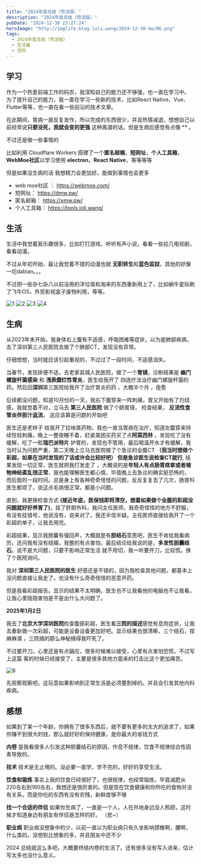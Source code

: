 ```yaml
---
title: "2024年度总结（苟活版）"
description: "2024年度总结（苟活版）"
pubDate: "2024-12-30 23:27:24"
heroImage: "http://imglife.blog.loli.wang/2024-12-30-mw/06.png"
tags:
  - 2024年度总结（苟活版）
  - 生活篇 
  - 坦然
---
```



## 学习

  作为一个热爱前端工作的码农，我深知自己的能力还不够强，也一直在学习中。 为了提升自己的能力，我一直在学习一些新的技术，比如React Native、Vue、Flutter等等，也一直在看一些前沿的技术文章。

  在此期间，胃病一直反复发作，所以完成的东西很少，并且热情减退，想想自己以前经常说**只要没死，我就会变的更强** 这种离谱的话，但是生病后感觉有点像 ** 。

  不过还是做一些事情的

  比如利用 Cloudflare Workers 搭建了一个**匿名邮箱**，**短网址**，**个人工具箱**，**WebMoe社区**以学习使用 **electron**，**React Native**，等等等等

  但是如果没生病的话 我想精力会更加好。能做到事情也会更多


  * web moe社区 ： https://webmoe.com/
  * 短网址： https://dmw.pw/
  * 匿名邮箱： https://xmw.pw/
  * 个人工具箱： https://tools.loli.wang/


## 生活

  生活中我觉着我乐趣很多，比如打打游戏，听听有声小说，看看一些拉几电视剧，看看动漫。

  不过从年初开始，最让我觉着不错的动漫也就 **无职转生**和**蓝色监狱**，其他的好像一坨dabian。。。

  不过把一些杂七杂八以前没用的洋垃圾和淘来的东西重新用上了，比如蜗牛星际刷了飞牛OS，外贸影视盒子废物利用，等等。

  ![1](http://imglife.blog.loli.wang/2024-12-30-mw/02.jpg)
  ![2](http://imglife.blog.loli.wang/2024-12-30-mw/03.jpg)
  ![3](http://imglife.blog.loli.wang/2024-12-30-mw/04.jpg)
  ![4](http://imglife.blog.loli.wang/2024-12-30-mw/05.jpg)


## 生病

  从2023年末开始，我身体右上腹有不适感，呼吸困难等症状，以为是肺部疾病，去了深圳第三人民医院去做了个肺部CT，发现没有异常。

  仔细想想，当时就应该引起重视的，不过过了一段时间，不适感消失。

  当春节，发现排便不适，去老家县城人民医院，做了一个**胃镜**，诊断结果是 **幽门螺旋杆菌感染** 和 **浅表糜烂性胃炎**，医生给我开了 四连疗法治疗幽门螺旋杆菌的药。然后回**深圳**第三医院给我开了治疗胃炎的药 ，大概半个月 ，痊愈

   后续都没问题，知道10月份的一天，我右下腹穿来一阵刺痛，胃又开始有了灼烧感，我就觉着不对，立马去 **第三人民医院** 做了个肠胃镜， 检查结果， **反流性食管炎伴胆汁返流**， 这应该算是问题的开始吧

   医生还是老样子 给我开了拉唑类药物，我也一直当胃病在治疗，知道左腹穿来持续性轻刺痛，晚上一整夜睡不着，赶紧美团买药买了点**阿莫西林** ，发现吃了没有缓解，吃了一粒**瑞巴派特片** 护胃的，发现也不管用，最后喝温开水才有缓解，我当时认为问题严重，第二天晚上立马去医院做了个急诊的全腹CT **（我当时想做个彩超，如果在当时发现的了话或许会比较好吧） 但是急诊医生说检查CT就行**, 结果发现一切正常，医生就把我打发走了 ，大概说的是**年轻人有点肠胃痉挛或者植物神经紊乱很正常**，我也能理解医生都心情，毕竟晚上去急诊的确实挺恐怖的， 而后面的一段时间。总是身上有各种奇奇怪怪的问题，反反复复去了几次，肠胃科医生都烦了，说这点毛病很正常。都是小问题。 

   直到，我更换检查方式 **(接近年底，医保钱即将清空，想着如果做个全腹的彩超没问题就好好养胃了)**，挂了肝胆外科，我问主任医师，我奇奇怪怪的地方不舒服，有没有挂错号，他说没有，说来对了。我还半信半疑。主任医师直接给我开了一个彩超的单子，让我去用完。

   彩超结果，显示我胆囊有强回声，大概就是有**胆结石**意思吧，医生不肯给我看病历，还问我有没有结婚，我整的有点害怕，最后结论给我说的是，**多发性胆囊结石**。说不是大问题，只要不影响正常生活 就不用切，我一听要开刀，比较慌。换了个医院询问。

  我对 **深圳第三人民医院的医生** 好感还是不错的，因为我检查其他问题，都基本上没问题直接让我走了。也没有什么奇奇怪怪的恶意开药。 

  但是我看彩超报告。显示的结果不太明确，医生也不让我看他的电脑也不让我看，让我心里隐隐害怕是不是出什么大问题了。

  **2025年1月2日**

  我去了**北京大学深圳医院**检查腹部彩超，医生看**三院的描述**感觉有息肉症状，让我去重新做一次彩超，可能是设备设备更加好吧。显示结果也很清晰，三个结石，捏麻麻滴 ，三院搞的那么神秘搞得我吓死了。

  不过要开刀。心里还是有点膈应，很多时候难以接受，心里有点害怕恐慌，不过写上这篇  客的时候已经接受了，主要是很多其他方面来的打击比这个更加痛苦。


  ![6](http://imglife.blog.loli.wang/2024-12-30-mw/06.png)

  先观察观察吧。这玩意如果影响到正常生活是必须要割掉的。并且会引发其他内科疾病。

## 感想

  如果到了某一个年龄，你拥有了很多东西后，就不要有更多的太大的追求了，如果你赚不到很大的钱，那么就好好的保持健康，是你最大的省钱方式


  **内卷** 是我看很多人引发这种胆囊结石的原因，作息不规律，饮食不规律综合性因素导致的。

  
  **技术** 技术是无止境的。没必要一直学，学不完的，好好的享受生活。

  **饮食和锻炼** 事实上我的饮食已经很好了，也很规律，也经常锻炼，毕竟减肥从220左右到160左右，我想还是很厉害的。但是现在饮食健康和你所吃的食物并没有关系，而是你吃的东西有没有农残，新鲜度够不够

  **找一个合适的伴侣**  如果你生病了，一直是一个人，人在外地身边没人照顾，这时候才知道身边有朋友有伴侣是怎样的好。 （悲~）

  **职业病** 职业病没想象中的少，以前一直以为职业病只有久坐影响颈椎啊，腰啊，什么类的。没想到比想象的多，并且朋友中还不少


  2024 总结就这么多吧，大概要终结内卷的生活了。还有很多没有写入进来，估计写太多也没什么意义。 